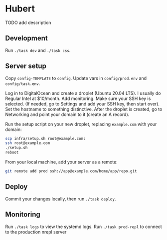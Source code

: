 # Hubert

TODO add description

## Development

Run `./task dev` and `./task css`.

## Server setup

Copy `config-TEMPLATE` to `config`. Update vars in `config/prod.env` and
`config/task.env`.

Log in to DigitalOcean and create a droplet (Ubuntu 20.04 LTS). I usually do
Regular Intel at $10/month. Add monitoring. Make sure your SSH key is selected.
(If needed, go to Settings and add your SSH key, then start over). Set the
hostname to something distinctive. After the droplet is created, go to
Networking and point your domain to it (create an A record).

Run the setup script on your new droplet, replacing `example.com` with your
domain:

```bash
scp infra/setup.sh root@example.com:
ssh root@example.com
./setup.sh
reboot
```

From your local machine, add your server as a remote:

```bash
git remote add prod ssh://app@example.com/home/app/repo.git
```

## Deploy

Commit your changes locally, then run `./task deploy`.

## Monitoring

Run `./task logs` to view the systemd logs. Run `./task prod-repl` to connect
to the production nrepl server
